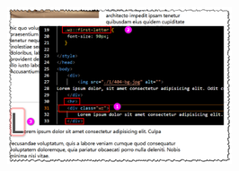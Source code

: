 <p align = "center"><img src="https://github.com/zb9678/picx-images-hosting/raw/master/image.2a53dw946q.png" style="width:400px;"><br><br>